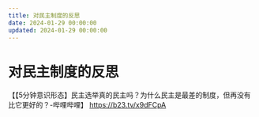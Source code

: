 ```yaml
---
title: 对民主制度的反思
date: 2024-01-29 00:00:00
updated: 2024-01-29 00:00:00
---
```


# 对民主制度的反思

【【5分钟意识形态】民主选举真的民主吗？为什么民主是最差的制度，但再没有比它更好的？-哔哩哔哩】 https://b23.tv/x9dFCpA
